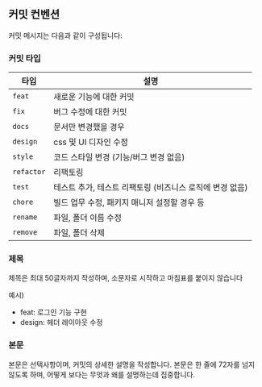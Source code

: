 ## 커밋 컨벤션

커밋 메시지는 다음과 같이 구성됩니다:

### 커밋 타입

| 타입       | 설명                                                     |
| ---------- | -------------------------------------------------------- |
| `feat`     | 새로운 기능에 대한 커밋                                  |
| `fix`      | 버그 수정에 대한 커밋                                    |
| `docs`     | 문서만 변경했을 경우                                     |
| `design`   | css 및 UI 디자인 수정                                    |
| `style`    | 코드 스타일 변경 (기능/버그 변경 없음)                   |
| `refactor` | 리팩토링                                                 |
| `test`     | 테스트 추가, 테스트 리팩토링 (비즈니스 로직에 변경 없음) |
| `chore`    | 빌드 업무 수정, 패키지 매니저 설정할 경우 등             |
| `rename`   | 파일, 폴더 이름 수정                                     |
| `remove`   | 파일, 폴더 삭제                                          |

### 제목

제목은 최대 50글자까지 작성하며, 소문자로 시작하고 마침표를 붙이지 않습니다

예시)

<ul>
    <li>feat: 로그인 기능 구현</li>
    <li> design: 헤더 레이아웃 수정</li>
</ul>

### 본문

본문은 선택사항이며, 커밋의 상세한 설명을 작성합니다. 본문은 한 줄에 72자를 넘지 않도록 하며, 어떻게 보다는 무엇과 왜를 설명하는데 집중합니다.
